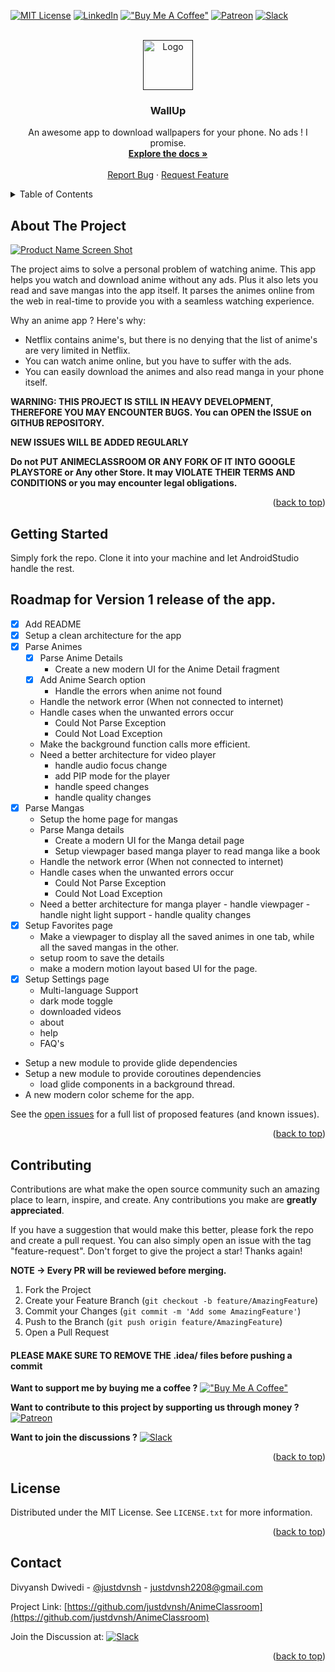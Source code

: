 <div id="top"></div>

[![MIT License][license-shield]][license-url]
[![LinkedIn][linkedin-shield]][linkedin-url]
[!["Buy Me A Coffee"](https://www.buymeacoffee.com/assets/img/custom_images/orange_img.png)](https://www.buymeacoffee.com/justdvnsh)
[![Patreon][patreon-shield]][patreon-url]
[![Slack][slack-shield]][slack-url]



<!-- PROJECT LOGO -->
<br />
<div align="center">
  <a href="">
    <img src="./docs/app_icon.jpg" alt="Logo" width="80" height="80">
  </a>

  <h3 align="center">WallUp</h3>

  <p align="center">
    An awesome app to download wallpapers for your phone. No ads ! I promise.
    <br />
    <a href="https://github.com/othneildrew/Best-README-Template"><strong>Explore the docs »</strong></a>
    <br />
    <br />
    <a href="https://github.com/justdvnsh/AnimeClassroom/issues">Report Bug</a>
    ·
    <a href="https://github.com/justdvnsh/AnimeClassroom/issues">Request Feature</a>
  </p>
</div>



<!-- TABLE OF CONTENTS -->
<details>
  <summary>Table of Contents</summary>
  <ol>
    <li>
      <a href="#about-the-project">About The Project</a>
    </li>
    <li>
      <a href="#getting-started">Getting Started</a>
      <ul>
        <li><a href="#prerequisites">Prerequisites</a></li>
        <li><a href="#installation">Installation</a></li>
      </ul>
    </li>
    <li><a href="#contributing">Contributing</a></li>
    <li><a href="#license">License</a></li>
    <li><a href="#contact">Contact</a></li>
  </ol>
</details>



<!-- ABOUT THE PROJECT -->
## About The Project

[![Product Name Screen Shot][product-screenshot]](https://example.com)

The project aims to solve a personal problem of watching anime. This app helps you watch and download anime without any ads. Plus it also lets you read and save mangas into the app itself. It parses the animes online from the web in real-time to provide you with a seamless watching experience. 

Why an anime app ? Here's why:
* Netflix contains anime's, but there is no denying that the list of anime's are very limited in Netflix.
* You can watch anime online, but you have to suffer with the ads.
* You can easily download the animes and also read manga in your phone itself. 

__WARNING: THIS PROJECT IS STILL IN HEAVY DEVELOPMENT, THEREFORE YOU MAY ENCOUNTER BUGS. You can OPEN the ISSUE on GITHUB REPOSITORY.__

__NEW ISSUES WILL BE ADDED REGULARLY__ 
  
__Do not PUT ANIMECLASSROOM OR ANY FORK OF IT INTO GOOGLE PLAYSTORE or Any other Store. It may VIOLATE THEIR TERMS AND CONDITIONS or you may encounter legal obligations.__

<p align="right">(<a href="#top">back to top</a>)</p>


<!-- GETTING STARTED -->
## Getting Started

Simply fork the repo. Clone it into your machine and let AndroidStudio handle the rest.

<!-- ROADMAP -->
## Roadmap for Version 1 release of the app.

- [x] Add README
- [x] Setup a clean architecture for the app
- [x] Parse Animes
    - [x] Parse Anime Details
        - Create a new modern UI for the Anime Detail fragment
    - [x] Add Anime Search option
        - Handle the errors when anime not found
    - Handle the network error (When not connected to internet)
    - Handle cases when the unwanted errors occur
        - Could Not Parse Exception
        - Could Not Load Exception
    - Make the background function calls more efficient.
    - Need a better architecture for video player
        - handle audio focus change
        - add PIP mode for the player
        - handle speed changes
        - handle quality changes 
- [x] Parse Mangas
    - Setup the home page for mangas 
    - Parse Manga details
        - Create a modern UI for the Manga detail page
        - Setup viewpager based manga player to read manga like a book
    - Handle the network error (When not connected to internet)
    - Handle cases when the unwanted errors occur
        - Could Not Parse Exception
        - Could Not Load Exception
    - Need a better architecture for manga player
            - handle viewpager
            - handle night light support
            - handle quality changes 
- [x] Setup Favorites page
    - Make a viewpager to display all the saved animes in one tab, while all the saved mangas in the other.
    - setup room to save the details
    - make a modern motion layout based UI for the page.
- [x] Setup Settings page
    - Multi-language Support
    - dark mode toggle
    - downloaded videos
    - about
    - help
    - FAQ's 
- Setup a new module to provide glide dependencies
- Setup a new module to provide coroutines dependencies
    - load glide components in a background thread.
- A new modern color scheme for the app.

See the [open issues](https://github.com/justdvnsh/AnimeClassroom/issues) for a full list of proposed features (and known issues).

<p align="right">(<a href="#top">back to top</a>)</p>

<!-- CONTRIBUTING -->
## Contributing

Contributions are what make the open source community such an amazing place to learn, inspire, and create. Any contributions you make are **greatly appreciated**.

If you have a suggestion that would make this better, please fork the repo and create a pull request. You can also simply open an issue with the tag "feature-request".
Don't forget to give the project a star! Thanks again!

__NOTE -> Every PR will be reviewed before merging.__

1. Fork the Project
2. Create your Feature Branch (`git checkout -b feature/AmazingFeature`)
3. Commit your Changes (`git commit -m 'Add some AmazingFeature'`)
4. Push to the Branch (`git push origin feature/AmazingFeature`)
5. Open a Pull Request

#### PLEASE MAKE SURE TO REMOVE THE .idea/ files before pushing a commit

__Want to support me by buying me a coffee ?__ [!["Buy Me A Coffee"](https://www.buymeacoffee.com/assets/img/custom_images/orange_img.png)](https://www.buymeacoffee.com/justdvnsh)

__Want to contribute to this project by supporting us through money ?__ [![Patreon][patreon-shield]][patreon-url]

__Want to join the discussions ?__ [![Slack][slack-shield]][slack-url]

<p align="right">(<a href="#top">back to top</a>)</p>

<!-- LICENSE -->
## License

Distributed under the MIT License. See `LICENSE.txt` for more information.

<p align="right">(<a href="#top">back to top</a>)</p>

<!-- CONTACT -->
## Contact

Divyansh Dwivedi - [@justdvnsh](https://linkedin.com/in/justdvnsh) - justdvnsh2208@gmail.com

Project Link: [https://github.com/justdvnsh/AnimeClassroom](https://github.com/justdvnsh/AnimeClassroom)

Join the Discussion at: [![Slack][slack-shield]][slack-url]

<p align="right">(<a href="#top">back to top</a>)</p>


<!-- MARKDOWN LINKS & IMAGES -->
<!-- https://www.markdownguide.org/basic-syntax/#reference-style-links -->
[contributors-shield]: https://img.shields.io/github/contributors/othneildrew/Best-README-Template.svg?style=for-the-badge
[contributors-url]: https://github.com/othneildrew/Best-README-Template/graphs/contributors
[forks-shield]: https://img.shields.io/github/forks/othneildrew/Best-README-Template.svg?style=for-the-badge
[forks-url]: https://github.com/othneildrew/Best-README-Template/network/members
[stars-shield]: https://img.shields.io/github/stars/othneildrew/Best-README-Template.svg?style=for-the-badge
[stars-url]: https://github.com/othneildrew/Best-README-Template/stargazers
[issues-shield]: https://img.shields.io/github/issues/othneildrew/Best-README-Template.svg?style=for-the-badge
[issues-url]: https://github.com/othneildrew/Best-README-Template/issues
[license-shield]: https://img.shields.io/github/license/othneildrew/Best-README-Template.svg?style=for-the-badge
[license-url]: https://github.com/othneildrew/Best-README-Template/blob/master/LICENSE.txt
[linkedin-shield]: https://img.shields.io/badge/-LinkedIn-black.svg?style=for-the-badge&logo=linkedin&colorB=555
[linkedin-url]: https://linkedin.com/in/justdvnsh
[product-screenshot]: images/screenshot.png
[patreon-shield]: https://img.shields.io/badge/Patreon-F96854?style=for-the-badge&logo=patreon&logoColor=white
[patreon-url]: https://www.patreon.com/justdvnsh
[slack-shield]: https://img.shields.io/badge/Slack-4A154B?style=for-the-badge&logo=slack&logoColor=white
[slack-url]: https://join.slack.com/t/animeclassroom/shared_invite/zt-wut0t5mp-Y4kF6OGyxLBpyNM0eU6psw